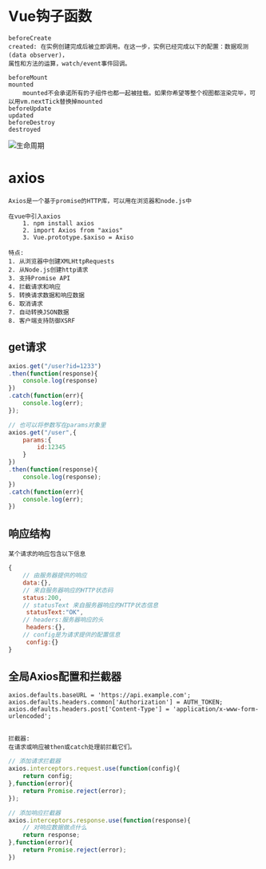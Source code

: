 
# Vue钩子函数

	beforeCreate
	created: 在实例创建完成后被立即调用。在这一步，实例已经完成以下的配置：数据观测(data observer)，
	属性和方法的运算，watch/event事件回调。
	
	beforeMount
	mounted
		mounted不会承诺所有的子组件也都一起被挂载。如果你希望等整个视图都渲染完毕，可以用vm.nextTick替换掉mounted
	beforeUpdate
	updated
	beforeDestroy
	destroyed
	
![生命周期]('https://timgsa.baidu.com/timg?image&quality=80&size=b9999_10000&sec=1554225707415&di=709598ce9796add42eb1630d21d7a7b4&imgtype=0&src=http%3A%2F%2Fblog.hinablue.me%2Fcontent%2Fimages%2F2018%2F01%2Flifecycle.png')

# axios

	Axios是一个基于promise的HTTP库，可以用在浏览器和node.js中
	
	在vue中引入axios
		1. npm install axios
		2. import Axios from "axios"
		3. Vue.prototype.$axiso = Axiso

	特点:
	1. 从浏览器中创建XMLHttpRequests
	2. 从Node.js创建http请求
	3. 支持Promise API
	4. 拦截请求和响应
	5. 转换请求数据和响应数据
	6. 取消请求
	7. 自动转换JSON数据
	8. 客户端支持防御XSRF

## get请求

```js
axios.get("/user?id=1233")
.then(function(response){
	console.log(response)
})
.catch(function(err){
	console.log(err);
});

// 也可以将参数写在params对象里
axios.get("/user",{
	params:{
		id:12345
	}
})
.then(function(response){
	console.log(response);
})
.catch(function(err){
	console.log(err);
})
```

## 响应结构

	某个请求的响应包含以下信息
```js
{
	// 由服务器提供的响应
	data:{},
	// 来自服务器响应的HTTP状态码
	status:200,
	// statusText 来自服务器响应的HTTP状态信息
	 statusText:"OK",
	// headers:服务器响应的头
	 headers:{},
	// config是为请求提供的配置信息
	 config:{}
}
```

## 全局Axios配置和拦截器

	axios.defaults.baseURL = 'https://api.example.com';
	axios.defaults.headers.common['Authorization'] = AUTH_TOKEN;
	axios.defaults.headers.post['Content-Type'] = 'application/x-www-form-urlencoded';
	
	
	拦截器:
	在请求或响应被then或catch处理前拦截它们。
```js
// 添加请求拦截器
axios.interceptors.request.use(function(config){
	return config;
},function(error){
	return Promise.reject(error);
});

// 添加响应拦截器
axios.interceptors.response.use(function(response){
	// 对响应数据做点什么
	return response;
},function(error){
	return Promise.reject(error);
})
```